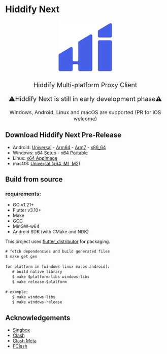 # Hiddify Next

<p align="center"><img src="assets/images/logo.svg" width="168"/></p>

<p align="center" style="font-size: 20px">Hiddify Multi-platform Proxy Client</p>
<p align="center" style="font-size: 20px">⚠️Hiddify Next is still in early development phase⚠️</p>
<p align="center" style="font-size: 16px">Windows, Android, Linux and macOS are supported (PR for iOS welcome)</p>

## Download Hiddify Next Pre-Release 
- Android: [Universal](https://github.com/hiddify/hiddify-next/releases/download/draft/hiddify-android-universal.apk) - [Arm64](https://github.com/hiddify/hiddify-next/releases/download/draft/hiddify-android-arm64.apk) - [Arm7](https://github.com/hiddify/hiddify-next/releases/download/draft/hiddify-android-arm7.apk)  - [x86_64](https://github.com/hiddify/hiddify-next/releases/download/draft/hiddify-android-x86_64.apk)
- Windows: [x64 Setup](https://github.com/hiddify/hiddify-next/releases/download/draft/hiddify-windows-x64-setup.exe) - [x64 Portable](https://github.com/hiddify/hiddify-next/releases/download/draft/hiddify-windows-x64-portable.zip)
- Linux: [x64 AppImage](https://github.com/hiddify/hiddify-next/releases/download/draft/hiddify-linux-x64.AppImage)
- macOS: [Universal (x64, M1, M2)](https://github.com/hiddify/hiddify-next/releases/download/draft/hiddify-macos-universal.dmg)
## Build from source

### requirements:
  - GO v1.21+
  - Flutter v3.10+
  - Make
  - GCC
  - MinGW-w64
  - Android SDK (with CMake and NDK)

  This project uses [flutter_distributor](https://github.com/leanflutter/flutter_distributor) for packaging.

  ```shell
  # fetch dependencies and build generated files
  $ make get gen

  for platform in [windows linux macos android]:
     # build native library
     $ make $platform-libs windows-libs
     $ make release-$platform
  
  # example:
     $ make windows-libs
     $ make windows-release
  ```

## Acknowledgements
  - [Singbox](https://github.com/SagerNet/sing-box)
  - [Clash](https://github.com/Dreamacro/clash)
  - [Clash Meta](https://github.com/MetaCubeX/Clash.Meta)
  - [FClash](https://github.com/Fclash/Fclash)
